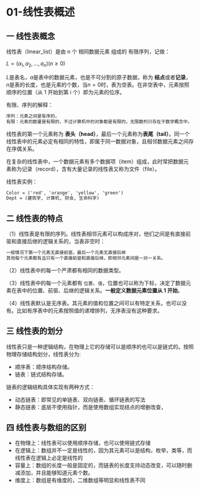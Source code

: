 # 01-线性表概述

## 一 线性表概念

线性表（linear_list）是由 n 个 相同数据元素 组成的 有限序列，记做：

$L = (a_1, a_2, ...,  a_n) (n\geq0)$

$L$是表名，$a$是表中的数据元素，也是不可分割的原子数据，称为 **结点**或者**记录**，$n$是表的长度，也是元素的个数，当$n=0$时，表为空表。在非空表中，元素按照顺序的位置（从 1 开始到第 i 个）即为元素的位序。

有限、序列的解释：

```txt
序列：元素之间是有序的，
有限：元素的数量是有限的，不过计算机中的对象都是有限的，无限数列只存在于数学概念中。
```

线性表的第一个元素称为 **表头（head）**，最后一个元素称为**表尾（tail）**。同一个线性表中的元素必定有相同的特性，即属于同一数据对象，且相邻数据元素之间存在序偶关系。

在复杂的线性表中，一个数据元素有多个数据项（item）组成，此时常把数据元素称为记录（record），含有大量记录的线性表又称为文件（file）。

线性表实例：

```txt
Color = ('red', 'orange', 'yellow', 'green')
Dept = (建筑学, 计算机, 财会, 生命科学)
```

## 二 线性表的特点

（1）线性表是有限的序列。线性表相邻元素可以构成序对，他们之间是有直接前驱和直接后继的逻辑关系的，当表非空时：

```txt
一般情况下第一个元素无直接前驱，最后一个元素无直接后继
其他每个元素都有且只有一个直接前驱和直接后继，即相邻元素间是一对一关系。
```

（2）线性表中的每一个严肃都有相同的数据类型。

（3）线性表中的每一个元素都有 `位置`、`值`，位置也可以称为下标，决定了数据元素在表中的位置、前驱、后继的逻辑关系。**一般定义数据元素位置从 1 开始**。

（4）线性表默认是无序表。其元素的值和位置之间可以有特定关系，也可以没有。比如有序表中的元素按照值的递增排列，无序表没有这种要求。

## 三 线性表的划分

线性表只是一种逻辑结构，在物理上它的存储可以是顺序的也可以是链式的。按照物理存储结构划分，线性表分为:

-   顺序表：顺序结构存储。
-   链表：链式结构存储。

链表的逻辑结构具体实现有两种方式：

-   动态链表：即常见的单链表、双向链表、循环链表的写法
-   静态链表：底层不使用指针，而是使用数组实现结点的增删改查，

## 四 线性表与数组的区别

-   在物理上：线性表可以使用顺序存储，也可以使用链式存储
-   在逻辑上：数组并不一定是线性的，因为其元素可以是结构，枚举，类等，而线性表在逻辑上必定是线性的
-   容量上：数组的长度一般是固定的，而链表的长度支持动态改变，可以随时删减添加，并且能够知道元素个数。
-   维度上：数组是有维度的，二维数组等明显和线性表不同
